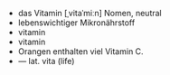 - das Vitamin	[ˌvitaˈmiːn]	Nomen, neutral
- lebenswichtiger Mikronährstoff
- vitamin
- vitamin
- Orangen enthalten viel Vitamin C.
- —	lat. vita (life)